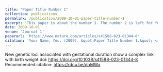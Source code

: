 ```yaml
---
title: "Paper Title Number 1"
collection: publications
permalink: /publication/2009-10-01-paper-title-number-1
excerpt: 'This paper is about the number 1. The number 2 is left for future work.'
date: 2009-10-01
venue: 'Journal 1'
paperurl: 'https://www.nature.com/articles/s41588-023-01344-8'
citation: 'Your Name, You. (2009). &quot;Paper Title Number 1.&quot; <i>Journal 1</i>. 1(1).'
---
```


New genetic loci associated with gestational duration show a complex link with birth weight
doi: https://doi.org/10.1038/s41588-023-01344-8
Recommended citation: https://rdcu.be/dnMWx
